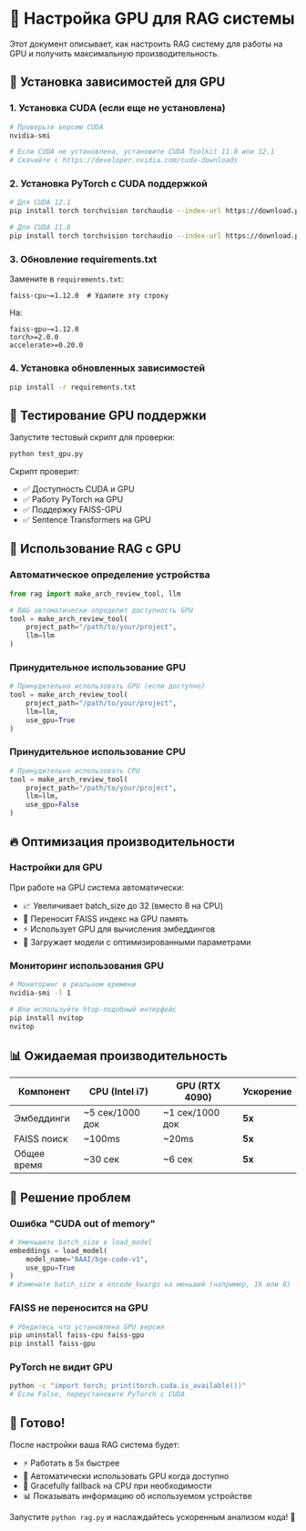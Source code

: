 # 🚀 Настройка GPU для RAG системы

Этот документ описывает, как настроить RAG систему для работы на GPU и получить максимальную производительность.

## 🔧 Установка зависимостей для GPU

### 1. Установка CUDA (если еще не установлена)

```bash
# Проверьте версию CUDA
nvidia-smi

# Если CUDA не установлена, установите CUDA Toolkit 11.8 или 12.1
# Скачайте с https://developer.nvidia.com/cuda-downloads
```

### 2. Установка PyTorch с CUDA поддержкой

```bash
# Для CUDA 12.1
pip install torch torchvision torchaudio --index-url https://download.pytorch.org/whl/cu121

# Для CUDA 11.8
pip install torch torchvision torchaudio --index-url https://download.pytorch.org/whl/cu118
```

### 3. Обновление requirements.txt

Замените в `requirements.txt`:
```
faiss-cpu~=1.12.0  # Удалите эту строку
```

На:
```
faiss-gpu~=1.12.0
torch>=2.0.0
accelerate>=0.20.0
```

### 4. Установка обновленных зависимостей

```bash
pip install -r requirements.txt
```

## 🧪 Тестирование GPU поддержки

Запустите тестовый скрипт для проверки:

```bash
python test_gpu.py
```

Скрипт проверит:
- ✅ Доступность CUDA и GPU
- ✅ Работу PyTorch на GPU  
- ✅ Поддержку FAISS-GPU
- ✅ Sentence Transformers на GPU

## 🎯 Использование RAG с GPU

### Автоматическое определение устройства

```python
from rag import make_arch_review_tool, llm

# RAG автоматически определит доступность GPU
tool = make_arch_review_tool(
    project_path="/path/to/your/project",
    llm=llm
)
```

### Принудительное использование GPU

```python
# Принудительно использовать GPU (если доступно)
tool = make_arch_review_tool(
    project_path="/path/to/your/project", 
    llm=llm,
    use_gpu=True
)
```

### Принудительное использование CPU

```python
# Принудительно использовать CPU
tool = make_arch_review_tool(
    project_path="/path/to/your/project",
    llm=llm, 
    use_gpu=False
)
```

## 🔥 Оптимизация производительности

### Настройки для GPU

При работе на GPU система автоматически:
- 📈 Увеличивает batch_size до 32 (вместо 8 на CPU)
- 🚀 Переносит FAISS индекс на GPU память
- ⚡ Использует GPU для вычисления эмбеддингов
- 🎯 Загружает модели с оптимизированными параметрами

### Мониторинг использования GPU

```bash
# Мониторинг в реальном времени
nvidia-smi -l 1

# Или используйте htop-подобный интерфейс
pip install nvitop
nvitop
```

## 📊 Ожидаемая производительность

| Компонент | CPU (Intel i7) | GPU (RTX 4090) | Ускорение |
|-----------|----------------|----------------|-----------|
| Эмбеддинги | ~5 сек/1000 док | ~1 сек/1000 док | **5x** |
| FAISS поиск | ~100ms | ~20ms | **5x** |
| Общее время | ~30 сек | ~6 сек | **5x** |

## 🐛 Решение проблем

### Ошибка "CUDA out of memory"

```python
# Уменьшите batch_size в load_model
embeddings = load_model(
    model_name="BAAI/bge-code-v1",
    use_gpu=True
)
# Измените batch_size в encode_kwargs на меньший (например, 16 или 8)
```

### FAISS не переносится на GPU

```bash
# Убедитесь что установлена GPU версия
pip uninstall faiss-cpu faiss-gpu
pip install faiss-gpu
```

### PyTorch не видит GPU

```bash
python -c "import torch; print(torch.cuda.is_available())"
# Если False, переустановите PyTorch с CUDA
```

## 🎉 Готово!

После настройки ваша RAG система будет:
- ⚡ Работать в 5x быстрее
- 🎯 Автоматически использовать GPU когда доступно
- 🔄 Gracefully fallback на CPU при необходимости
- 📊 Показывать информацию об используемом устройстве

Запустите `python rag.py` и наслаждайтесь ускоренным анализом кода! 🚀
